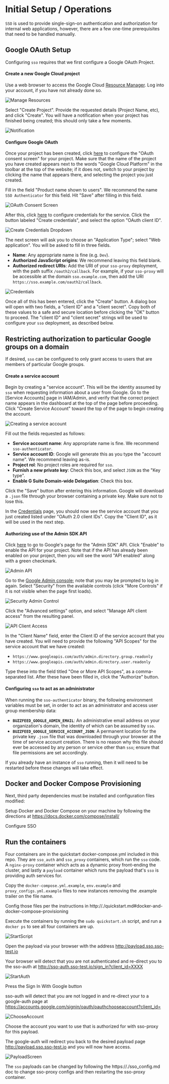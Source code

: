 # Initial Setup / Operations

`SSO` is used to provide single-sign-on authentication and authorization for internal web
applications, however, there are a few one-time prerequisites that need to be handled manually.

## Google OAuth Setup

Configuring `sso` requires that we first configure a Google OAuth Project.

#### Create a new Google Cloud project

Use a web browser to access the Google Cloud [Resource Manager](
https://console.developers.google.com/cloud-resource-manager). Log into your account, if you have
not already done so.

![Manage Resources](images/setup-manage_resources.jpg)

Select "Create Project". Provide the requested details (Project Name, etc), and click "Create". You
will have a notification when your project has finished being created; this should only take a
few moments.

![Notification](images/setup-notification.jpg)

#### Configure Google OAuth

Once your project has been created, click [here](
https://console.cloud.google.com/apis/credentials/consent) to configure the "OAuth consent screen"
for your project. Make sure that the name of the project you have created appears next to the words
"Google Cloud Platform" in the toolbar at the top of the website; if it does not, switch to your
project by clicking the name that appears there, and selecting the project you just created.

Fill in the field "Product name shown to users". We recommend the name `SSO Authenticator` for this
field. Hit "Save" after filling in this field.

![OAuth Consent Screen](images/setup-consent_screen.jpg)

After this, click [here](https://console.cloud.google.com/apis/credentials) to configure
credentials for the service. Click the button labeled "Create credentials", and select the option
"OAuth client ID".

![Create Credentials Dropdown](images/setup-create_credentials.jpg)

The next screen will ask you to choose an "Application Type"; select "Web application". You will be
asked to fill in three fields.
- **Name**: Any appropriate name is fine (e.g. `Dev`).
- **Authorized JavaScript origins**: We recommend leaving this field blank.
- **Authorized redirect URIs**: Add the URI of your `sso-proxy` deployment, with the path suffix
`/oauth2/callback`. For example, if your `sso-proxy` will  be accessible at the domain
`sso.example.com`, then add the URI `https://sso.example.com/oauth2/callback`.

![Credentials](images/setup-credentials.jpg)

Once all of this has been entered, click the "Create" button. A dialog box will open with two
fields, a "client ID" and a "client secret". Copy both of these values to a safe and secure
location before clicking the "OK" button to proceed. The "client ID" and "client secret" strings
will be used to configure your `sso` deployment, as described below.

## Restricting authorization to particular Google groups on a domain

If desired, `sso` can be configured to only grant access to users that are members of particular
Google groups.

#### Create a service account

Begin by creating a "service account". This will be the identity assumed by `sso` when requesting
information about a user from Google. Go to the [Service Accounts] page in IAM/Admin, and verify
that the correct project name appears in the dashboard at the top of the page before proceeding.
Click "Create Service Account" toward the top of the page to begin creating the account.

![Creating a service account](images/setup-create_service_account.jpg)

Fill out the fields requested as follows:
- **Service account name**: Any appropriate name is fine. We recommend `sso-authenticator`.
- **Service account ID**: Google will generate this as you type the "account name". We recommend
leaving as-is.
- **Project rol**: No project roles are required for `sso`.
- **Furnish a new private key**: Check this box, and select `JSON` as the "Key type".
- **Enable G Suite Domain-wide Delegation**: Check this box.

Click the "Save" button after entering this information. Google will download a `.json` file
through your browser containing a private key. Make sure not to lose this.

In the [Credentials](https://console.cloud.google.com/apis/credentials) page, you should now see
the service account that you just created listed under "OAuth 2.0 client IDs". Copy the "Client ID",
as it will be used in the next step.

#### Authorizing use of the Admin SDK API

Click [here](https://console.cloud.google.com/apis/library/admin.googleapis.com) to go to Google's
page for the "Admin SDK" API. Click "Enable" to enable the API for your project. Note that if the
API has already been enabled on your project, then you will see the word "API enabled" along with
a green checkmark.

![Admin API](images/setup-admin_api.jpg)

Go to the [Google Admin console](https://admin.google.com); note that you may be prompted to log
in again. Select "Security" from the available controls (click "More Controls" if it is not visible
when the page first loads).

![Security Admin Control](images/setup-security_control.jpg)

Click the "Advanced settings" option, and select "Manage API client access" from the resulting
panel.

![API Client Access](images/setup-api_client_access.jpg)

In the "Client Name" field, enter the Client ID of the service account that you have created. You
will need to provide the following "API Scopes" for the service account that we have created:
- `https://www.googleapis.com/auth/admin.directory.group.readonly`
- `https://www.googleapis.com/auth/admin.directory.user.readonly`

Type these into the field titled "One or More API Scopes", as a comma-separated list. After these
have been filled in, click the "Authorize" button.

#### Configuring `sso` to act as an administrator

When running the `sso-authenticator` binary, the following environment variables must be set, in
order to act as an administrator and access user group membership data:
- **`BUZZFEED_GOOGLE_ADMIN_EMAIL`**: An administrative email address on your organization's
domain, the identity of which can be assumed by `sso`.
- **`BUZZFEED_GOOGLE_SERVICE_ACCOUNT_JSON`**: A permanent location for the private key `.json` file 
that was downloaded through your browser at the time of service account creation. There is no
reason why this file should ever be accessed by any person or service other than `sso`; ensure that
file permissions are set accordingly.

If you already have an instance of `sso` running, then it will need to be restarted before these
changes will take effect.

## Docker and Docker Compose Provisioning

Next, third party dependencies must be installed and configuration files modified:

Setup Docker and Docker Compose on your machine by following the directions at https://docs.docker.com/compose/install/

Configure SSO
 
<flesh this out>


## Run the containers

Four containers are in the quickstart docker-compose.yml included in this repo. They are `sso_auth` and `sso_proxy`
containers, which run the `sso` code. A `nginx-proxy` container which acts as a dynamic proxy front-ending the cluster,
and lastly a `payload` container which runs the payload that's `sso` is providing auth services for.

Copy the `docker-compose.yml.example`, `env.example` and `proxy_configs.yml.example` files to new instances removing the
.example trailer on the file name.

Config those files per the instructions in http://./quickstart.md#docker-and-docker-compose-provisioning

Execute the containers by running the `sudo quickstart.sh` script, and run a `docker ps` to see all four containers are up.

![StartScript](images/start-script.jpg)

Open the payload via your browser with the address http://payload.sso.sso-test.io

Your browser will detect that you are not authenticated and re-direct you to the sso-auth at http://sso-auth.sso-test.io/sign_in?client_id=XXXX

![StartAuth](images/start-auth.jpg)

Press the Sign In With Google button

sso-auth will detect that you are not logged in and re-direct your to a google-auth page at https://accounts.google.com/signin/oauth/oauthchooseaccount?client_id=

![ChooseAccount](images/choose-account.jpg)

Choose the account you want to use that is authorized for with sso-proxy for this payload.
 
The google-auth will redirect you back to the desired payload page http://payload.sso.sso-test.io and you will now have access.

![PayloadScreen](images/payload-screen.jpg)
 
The `sso` payloads can be changed by following the https://./sso_config.md doc to change
sso-proxy configs and then restarting the sso-proxy container.
